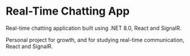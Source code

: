 # Real-Time Chatting App #
Real-time chatting application built using .NET 8.0, React and SignalR.

Personal project for growth, and for studying real-time communication, React and SignalR.
